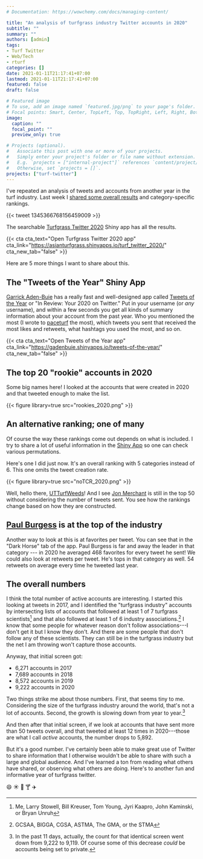 ```yaml
---
# Documentation: https://wowchemy.com/docs/managing-content/

title: "An analysis of turfgrass industry Twitter accounts in 2020"
subtitle: ""
summary: ""
authors: [admin]
tags: 
- Turf Twitter
- Web/Tech
- rturf
categories: []
date: 2021-01-11T21:17:41+07:00
lastmod: 2021-01-11T21:17:41+07:00
featured: false
draft: false

# Featured image
# To use, add an image named `featured.jpg/png` to your page's folder.
# Focal points: Smart, Center, TopLeft, Top, TopRight, Left, Right, BottomLeft, Bottom, BottomRight.
image:
  caption: ""
  focal_point: ""
  preview_only: true

# Projects (optional).
#   Associate this post with one or more of your projects.
#   Simply enter your project's folder or file name without extension.
#   E.g. `projects = ["internal-project"]` references `content/project/deep-learning/index.md`.
#   Otherwise, set `projects = []`.
projects: ["turf-twitter"]
---
```


I've repeated an analysis of tweets and accounts from another year in the turf industry. Last week I [shared some overall results](https://twitter.com/asianturfgrass/status/1345366768156459009) and category-specific rankings.

{{< tweet 1345366768156459009 >}}

The searchable [Turfgrass Twitter 2020](https://asianturfgrass.shinyapps.io/turf_twitter_2020/) Shiny app has all the results.

{{< cta cta_text="Open Turfgrass Twitter 2020 app" cta_link="https://asianturfgrass.shinyapps.io/turf_twitter_2020/" cta_new_tab="false" >}}

Here are 5 more things I want to share about this.

## The "Tweets of the Year" Shiny App

[Garrick Aden-Buie](https://www.garrickadenbuie.com/) has a really fast and well-designed app called [Tweets of the Year](https://gadenbuie.shinyapps.io/tweets-of-the-year/) or "In Review: Your 2020 on Twitter." Put in your username (or *any* username), and within a few seconds you get all kinds of summary information about your account from the past year. Who you mentioned the most (I wrote to [paceturf](https://twitter.com/paceturf) the most), which tweets you sent that received the most likes and retweets, what hashtags you used the most, and so on. 

{{< cta cta_text="Open Tweets of the Year app" cta_link="https://gadenbuie.shinyapps.io/tweets-of-the-year/" cta_new_tab="false" >}}

## The top 20 "rookie" accounts in 2020

Some big names here! I looked at the accounts that were created in 2020 and that tweeted enough to make the list.

{{< figure library=true src="rookies_2020.png" >}}

## An alternative ranking; one of many

Of course the way these rankings come out depends on what is included. I try to share a lot of useful information in the [Shiny App](https://asianturfgrass.shinyapps.io/turf_twitter_2020/) so one can check various permutations.

Here's one I did just now. It's an overall ranking with 5 categories instead of 6. This one omits the tweet creation rate. 

{{< figure library=true src="noTCR_2020.png" >}}

Well, hello there, [UTTurfWeeds](https://twitter.com/UTTurfWeeds)! And I see [Jon Merchant](https://twitter.com/J_Merchant1) is still in the top 50 without considering the number of tweets sent. You see how the rankings change based on how they are constructed.

## [Paul Burgess](https://twitter.com/paul_pburgess) is at the top of the industry

Another way to look at this is at favorites per tweet. You can see that in the "Dark Horse" tab of the app. Paul Burgess is far and away the leader in that category --- in 2020 he averaged 468 favorites for every tweet he sent! We could also look at retweets per tweet. He's tops in that category as well. 54 retweets on average every time he tweeted last year.

## The overall numbers

I think the total number of active accounts are interesting. I started this looking at tweets in 2017, and I identified the "turfgrass industry" accounts by intersecting lists of accounts that followed at least 1 of 7 turfgrass scientists[^1] and that also followed at least 1 of 6 industry associations.[^2] I know that some people for whatever reason don't follow associations---I don't get it but I know they don't. And there are some people that don't follow any of these scientists. They can still be in the turfgrass industry but the net I am throwing won't capture those accounts. 

[^1]: Me, Larry Stowell, Bill Kreuser, Tom Young, Jyri Kaapro, John Kaminski, or Bryan Unruh

[^2]: GCSAA, BIGGA, CGSA, ASTMA, The GMA, or the STMA

Anyway, that initial screen got:

- 6,271 accounts in 2017
- 7,689 accounts in 2018
- 8,572 accounts in 2019
- 9,222 accounts in 2020

Two things strike me about those numbers. First, that seems tiny to me. Considering the size of the turfgrass industry around the world, that's not a lot of accounts. Second, the growth is slowing down from year to year.[^3]

[^3]: In the past 11 days, actually, the count for that identical screen went down from 9,222 to 9,119. Of course some of this decrease *could* be accounts being set to private.

And then after that initial screen, if we look at accounts that have sent more than 50 tweets overall, and that tweeted at least 12 times in 2020---those are what I call *active* accounts, the number drops to 5,892.

But it's a good number. I've certainly been able to make great use of Twitter to share information that I otherwise wouldn't be able to share with such a large and global audience. And I've learned a ton from reading what others have shared, or observing what others are doing. Here's to another fun and informative year of turfgrass twitter. 

:smile: :sunny: :green_heart: :cocktail: :airplane:





